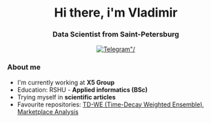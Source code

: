 <div id="header" align="center">
  <h1>Hi there, i'm Vladimir</h1>
  <h3>Data Scientist from Saint-Petersburg</h3>
</div>

<div id="social" align="center">
  <a href="t.me/Korobans">
    <img src="https://img.shields.io/badge/Telegram-blue?style=for-the-badge&logo=telegram&logoColor="white" alt=Telegram"/>
  </a>
</div>

### About me
- I'm currently working at **X5 Group**
- Education: RSHU - **Applied informatics (BSc)**
- Trying myself in **scientific articles**
- Favourite repositories: [TD-WE (Time-Decay Weighted Ensemble)](https://github.com/korobans/TD-WE), [Marketplace Analysis](https://github.com/korobans/marketplace_analysis)
